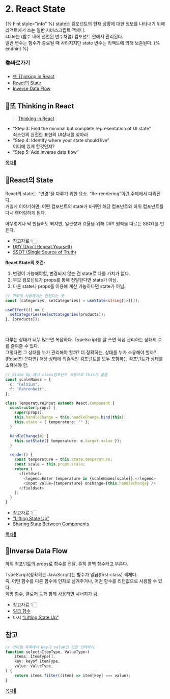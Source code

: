 # 2. React State

{% hint style="info" %}
state는 컴포넌트의 현재 상황에 대한 정보를 나타내기 위해 리액트에서 쓰는 일반 자바스크립트 객체다.</br>
state는 (함수 내에 선언된 변수처럼) 컴포넌트 안에서 관리된다.</br>
일반 변수는 함수가 종료될 때 사라지지만 state 변수는 리액트에 의해 보존된다.
{% endhint %}

### 📚바로가기

- [또 Thinking in React](2.-react-state.md#또-thinking-in-react)
- [React의 State](2.-react-state.md#react의-state)
- [Inverse Data Flow](2.-react-state.md#inverse-data-flow)

## 📍또 Thinking in React

> [Thinking in React](https://beta.reactjs.org/learn/thinking-in-react)

- “Step 3: Find the minimal but complete representation of UI state”\
   최소한의 완전한 표현의 UI상태를 찾아라
- “Step 4: Identify where your state should live”\
   어디에 있게 할것인지?
- “Step 5: Add inverse data flow”

[목차🔺](2.-react-state.md#undefined)

## 📍React의 State

React의 state는 “변경”을 다루기 위한 요소. “Re-rendering”이란 주제에서 다뤄진다. </br>
거칠게 이야기하면, 어떤 컴포넌트의 state가 바뀌면 해당 컴포넌트와 하위 컴포넌트를 다시 렌더링하게 된다.</br>

아무렇게나 막 만들어도 되지만, 일관성과 효율을 위해 DRY 원칙을 따르는 SSOT를 만든다.

- 참고자료 👇🏻
- [DRY (Don’t Repeat Yourself)](https://ko.wikipedia.org/wiki/중복배제)
- [SSOT (Single Source of Truth)](https://ko.wikipedia.org/wiki/단일_진실_공급원)

**React State의 조건:**

1. 변경이 가능해야함, 변경되지 않는 건 state로 다룰 가치가 없다.
2. 부모 컴포넌트가 props를 통해 전달한다면 state가 아님.
3. 다른 state나 props를 이용해 계산 가능하다면 state가 아님.

```typescript
// 이렇게 사용해서는 안된다는 뜻
const [categories, setCategories] = useState<string[]>([]);

useEffect(() => {
  setCategories(selectCategories(products));
}, [products]);
```

</br>

다루는 상태가 너무 많으면 복잡하다. TypeScript를 잘 쓰면 직접 관리하는 상태의 수를 줄여줄 수 있다.</br>
그렇다면 그 상태를 누가 관리해야 할까? 더 정확히는, 상태를 누가 소유해야 할까?</br>
(React만 쓴다면) 해당 상태에 의존적인 컴포넌트를 모두 포함하는 컴포넌트가 상태를 소유해야 함.

```typescript
// State Up 예시 class컴포넌트 사용으로 this가 붙음
const scaleNames = {
  c: "Celsius",
  f: "Fahrenheit",
};

class TemperatureInput extends React.Component {
  constructor(props) {
    super(props);
    this.handleChange = this.handleChange.bind(this);
    this.state = { temperature: "" };
  }

  handleChange(e) {
    this.setState({ temperature: e.target.value });
  }

  render() {
    const temperature = this.state.temperature;
    const scale = this.props.scale;
    return (
      <fieldset>
        <legend>Enter temperature in {scaleNames[scale]}:</legend>
        <input value={temperature} onChange={this.handleChange} />
      </fieldset>
    );
  }
}
```

- 참고자료 👇🏻
- [“Lifting State Up”](https://ko.reactjs.org/docs/lifting-state-up.html)
- [Sharing State Between Components](https://beta.reactjs.org/learn/sharing-state-between-components)

[목차🔺](2.-react-state.md#undefined)

## 📍Inverse Data Flow

하위 컴포넌트의 props로 함수를 전달, 흔히 콜백 함수라고 부른다.

TypeScript(정확히는 JavaScript)는 함수가 일급(first-class) 객체다.</br>
즉, 어떤 함수를 다른 함수에 인자로 넘겨주거나, 어떤 함수를 리턴값으로 사용할 수 있다.</br>
익명 함수, 클로저 등과 함께 사용하면 시너지가 큼.

- 참고자료 👇🏻
- [일급 함수](https://developer.mozilla.org/ko/docs/Glossary/First-class_Function)
- 다시 [“Lifting State Up”](https://ko.reactjs.org/docs/lifting-state-up.html)

## 참고

```javascript
// 아이템 목록에서 key가 value인 것만 선택하기
function select<ItemType, ValueType>(
	items: ItemType[],
	key: keyof ItemType,
	value: ValueType,
) {
	return items.filter((item) => item[key] === value);
}
```

[목차🔺](2.-react-state.md#undefined)

